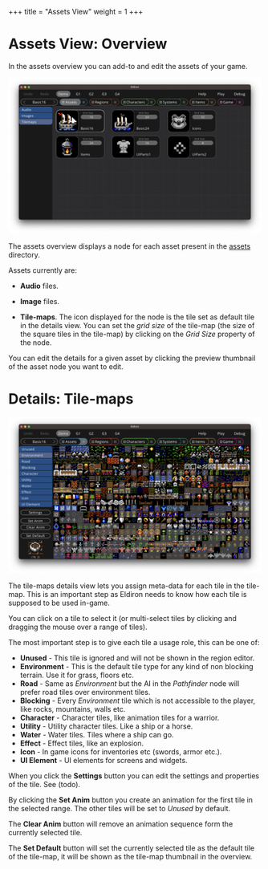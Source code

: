 +++
title = "Assets View"
weight = 1
+++

# Assets View: Overview

In the assets overview you can add-to and edit the assets of your game.

![Assets Overview](./assets_overview.png)

The assets overview displays a node for each asset present in the [assets](/projects/assets.md) directory.

Assets currently are:

* **Audio** files.

* **Image** files.

* **Tile-maps**. The icon displayed for the node is the tile set as default tile in the details view. You can set the *grid size* of the tile-map (the size of the square tiles in the tile-map) by clicking on the *Grid Size* property of the node.

You can edit the details for a given asset by clicking the preview thumbnail of the asset node you want to edit.

# Details: Tile-maps

![Tilemaps](./tilemaps_details.png)

The tile-maps details view lets you assign meta-data for each tile in the tile-map. This is an important step as Eldiron needs to know how each tile is supposed to be used in-game.

You can click on a tile to select it (or multi-select tiles by clicking and dragging the mouse over a range of tiles).

The most important step is to give each tile a usage role, this can be one of:

* **Unused** - This tile is ignored and will not be shown in the region editor.
* **Environment** - This is the default tile type for any kind of non blocking terrain. Use it for grass, floors etc.
* **Road** - Same as *Environment* but the AI in the *Pathfinder* node will prefer road tiles over environment tiles.
* **Blocking** - Every *Environment* tile which is not accessible to the player, like rocks, mountains, walls etc.
* **Character** - Character tiles, like animation tiles for a warrior.
* **Utility** - Utility character tiles. Like a ship or a horse.
* **Water** - Water tiles. Tiles where a ship can go.
* **Effect** - Effect tiles, like an explosion.
* **Icon** - In game icons for inventories etc (swords, armor etc.).
* **UI Element** - UI elements for screens and widgets.

 When you click the **Settings** button you can edit the settings and properties of the tile. See (todo).

 By clicking the **Set Anim** button you create an animation for the first tile in the selected range. The other tiles will be set to *Unused* by default.

The **Clear Anim** button will remove an animation sequence form the currently selected tile.

The **Set Default** button will set the currently selected tile as the default tile of the tile-map, it will be shown as the tile-map thumbnail in the overview.

